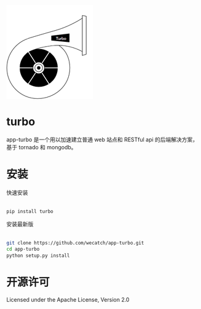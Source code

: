 ![turbo](../imgs/turbo.png)

# turbo 

app-turbo 是一个用以加速建立普通 web 站点和 RESTful api 的后端解决方案，基于 tornado 和 mongodb。


# 安装


快速安装

```sh

pip install turbo

```

安装最新版

```sh

git clone https://github.com/wecatch/app-turbo.git 
cd app-turbo
python setup.py install

```


# 开源许可


Licensed under the Apache License, Version 2.0

 